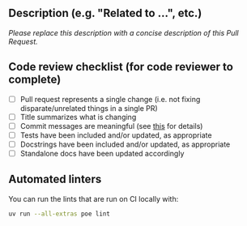 ## Description (e.g. "Related to ...", etc.)

_Please replace this description with a concise description of this Pull Request._

## Code review checklist (for code reviewer to complete)

- [ ] Pull request represents a single change (i.e. not fixing disparate/unrelated things in a single PR)
- [ ] Title summarizes what is changing
- [ ] Commit messages are meaningful (see [this][commit messages] for details)
- [ ] Tests have been included and/or updated, as appropriate
- [ ] Docstrings have been included and/or updated, as appropriate
- [ ] Standalone docs have been updated accordingly

## Automated linters

You can run the lints that are run on CI locally with:
```sh
uv run --all-extras poe lint
```

[commit messages]: https://conventionalcommits.org/
